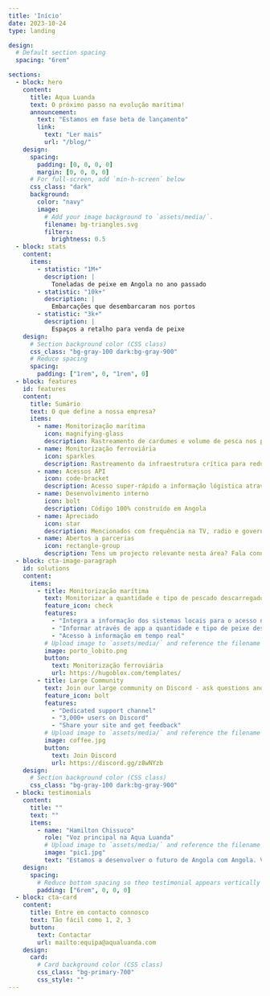 ```yaml
---
title: 'Início'
date: 2023-10-24
type: landing

design:
  # Default section spacing
  spacing: "6rem"

sections:
  - block: hero
    content:
      title: Aqua Luanda
      text: O próximo passo na evolução marítima!
      announcement:
        text: "Estamos em fase beta de lançamento"
        link:
          text: "Ler mais"
          url: "/blog/"
    design:
      spacing:
        padding: [0, 0, 0, 0]
        margin: [0, 0, 0, 0]
      # For full-screen, add `min-h-screen` below
      css_class: "dark"
      background:
        color: "navy"
        image:
          # Add your image background to `assets/media/`.
          filename: bg-triangles.svg
          filters:
            brightness: 0.5
  - block: stats
    content:
      items:
        - statistic: "1M+"
          description: |
            Toneladas de peixe em Angola no ano passado
        - statistic: "10k+"
          description: |
            Embarcações que desembarcaram nos portos
        - statistic: "3k+"
          description: |
            Espaços a retalho para venda de peixe
    design:
      # Section background color (CSS class)
      css_class: "bg-gray-100 dark:bg-gray-900"
      # Reduce spacing
      spacing:
        padding: ["1rem", 0, "1rem", 0]
  - block: features
    id: features
    content:
      title: Sumário
      text: O que define a nossa empresa?
      items:
        - name: Monitorização marítima
          icon: magnifying-glass
          description: Rastreamento de cardumes e volume de pesca nos portos marítimos
        - name: Monitorização ferroviária
          icon: sparkles
          description: Rastreamento da infraestrutura crítica para reduzir criminalidade por vandalismo ou responder às necessidades dos produtores agrícolas
        - name: Acessos API
          icon: code-bracket
          description: Acesso super-rápido a informação lógistica através de API que alimentam apps de telemóvel
        - name: Desenvolvimento interno
          icon: bolt
          description: Código 100% construído em Angola
        - name: Apreciado
          icon: star
          description: Mencionados com frequência na TV, radio e governo pelo esforço que desenvolvemos
        - name: Abertos a parcerias
          icon: rectangle-group
          description: Tens um projecto relevante nesta área? Fala connosco, vamos agregar valor juntos. :-)
  - block: cta-image-paragraph
    id: solutions
    content:
      items:
        - title: Monitorização marítima
          text: Monitorizar a quantidade e tipo de pescado descarregado nos portos marítimos
          feature_icon: check
          features:
            - "Integra a informação dos sistemas locais para o acesso nacional"
            - "Informar através de app a quantidade e tipo de peixe desembarcado no porto"
            - "Acesso à informação em tempo real"
          # Upload image to `assets/media/` and reference the filename here
          image: porto_lobito.png
          button:
            text: Monitorização ferroviária
            url: https://hugoblox.com/templates/
        - title: Large Community
          text: Join our large community on Discord - ask questions and get live responses
          feature_icon: bolt
          features:
            - "Dedicated support channel"
            - "3,000+ users on Discord"
            - "Share your site and get feedback"
          # Upload image to `assets/media/` and reference the filename here
          image: coffee.jpg
          button:
            text: Join Discord
            url: https://discord.gg/z8wNYzb
    design:
      # Section background color (CSS class)
      css_class: "bg-gray-100 dark:bg-gray-900"
  - block: testimonials
    content:
      title: ""
      text: ""
      items:
        - name: "Hamilton Chissuco"
          role: "Voz principal na Aqua Luanda"
          # Upload image to `assets/media/` and reference the filename here
          image: "pic1.jpg"
          text: "Estamos a desenvolver o futuro de Angola com Angola. Vamos em frente!"
    design:
      spacing:
        # Reduce bottom spacing so theo testimonial appears vertically centered between sections
        padding: ["6rem", 0, 0, 0]
  - block: cta-card
    content:
      title: Entre em contacto connosco
      text: Tão fácil como 1, 2, 3
      button:
        text: Contactar
        url: mailto:equipa@aqualuanda.com
    design:
      card:
        # Card background color (CSS class)
        css_class: "bg-primary-700"
        css_style: ""
---
```

